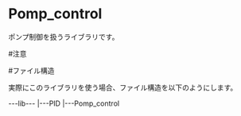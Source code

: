 # Pomp_control

ポンプ制御を扱うライブラリです。

#注意



#ファイル構造

実際にこのライブラリを使う場合、ファイル構造を以下のようにします。

---lib---
        |---PID
        |---Pomp_control